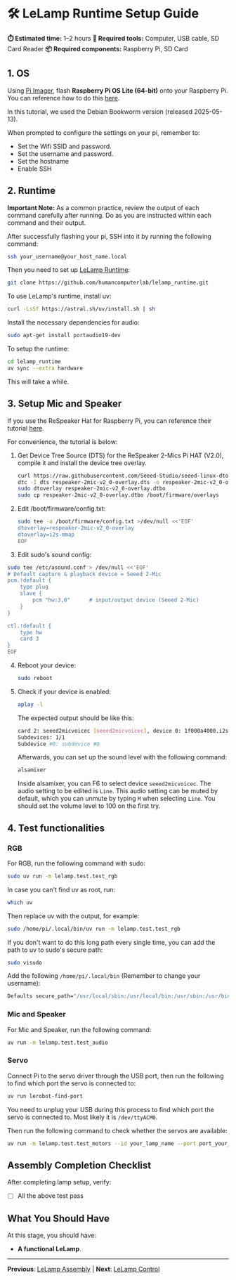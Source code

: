 # 🛠️ LeLamp Runtime Setup Guide

**⏱️ Estimated time:** 1–2 hours
**🔧 Required tools:** Computer, USB cable, SD Card Reader
**📦 Required components:** Raspberry Pi, SD Card

## 1. OS

Using [Pi Imager](https://www.raspberrypi.com/software/), flash **Raspberry Pi OS Lite (64-bit)** onto your Raspberry Pi. You can reference how to do this [here](https://www.raspberrypi.com/documentation/computers/getting-started.html).

In this tutorial, we used the Debian Bookworm version (released 2025-05-13).

When prompted to configure the settings on your pi, remember to:

- Set the Wifi SSID and password.
- Set the username and password.
- Set the hostname
- Enable SSH

## 2. Runtime

**Important Note:** As a common practice, review the output of each command carefully after running. Do as you are instructed within each command and their output.

After successfully flashing your pi, SSH into it by running the following command:

```bash
ssh your_username@your_host_name.local
```

Then you need to set up [LeLamp Runtime](https://github.com/humancomputerlab/lelamp_runtime):

```bash
git clone https://github.com/humancomputerlab/lelamp_runtime.git
```

To use LeLamp's runtime, install uv:

```bash
curl -LsSf https://astral.sh/uv/install.sh | sh
```

Install the necessary dependencies for audio:

```bash
sudo apt-get install portaudio19-dev
```

To setup the runtime:

```bash
cd lelamp_runtime
uv sync --extra hardware
```

This will take a while.

## 3. Setup Mic and Speaker

If you use the ReSpeaker Hat for Raspberry Pi, you can reference their tutorial [here](https://wiki.seeedstudio.com/respeaker_2_mics_pi_hat_raspberry_v2/).

For convenience, the tutorial is below:

1. Get Device Tree Source (DTS) for the ReSpeaker 2-Mics Pi HAT (V2.0), compile it and install the device tree overlay.

   ```bash
   curl https://raw.githubusercontent.com/Seeed-Studio/seeed-linux-dtoverlays/refs/heads/master/overlays/rpi/respeaker-2mic-v2_0-overlay.dts -o respeaker-2mic-v2_0-overlay.dts
   dtc -I dts respeaker-2mic-v2_0-overlay.dts -o respeaker-2mic-v2_0-overlay.dtbo
   sudo dtoverlay respeaker-2mic-v2_0-overlay.dtbo
   sudo cp respeaker-2mic-v2_0-overlay.dtbo /boot/firmware/overlays
   ```

2. Edit /boot/firmware/config.txt:

   ```bash
   sudo tee -a /boot/firmware/config.txt >/dev/null <<'EOF'
   dtoverlay=respeaker-2mic-v2_0-overlay
   dtoverlay=i2s-mmap
   EOF
   ```

3. Edit sudo's sound config:

```bash
sudo tee /etc/asound.conf > /dev/null <<'EOF'
# Default capture & playback device = Seeed 2-Mic
pcm.!default {
    type plug
    slave {
        pcm "hw:3,0"      # input/output device (Seeed 2-Mic)
    }
}

ctl.!default {
    type hw
    card 3
}
EOF
```

4. Reboot your device:

   ```bash
   sudo reboot
   ```

5. Check if your device is enabled:

   ```bash
   aplay -l
   ```

   The expected output should be like this:

   ```bash
   card 2: seeed2micvoicec [seeed2micvoicec], device 0: 1f000a4000.i2s-tlv320aic3x-hifi tlv320aic3x-hifi-0 [1f000a4000.i2s-tlv320aic3x-hifi tlv320aic3x-hifi-0]
   Subdevices: 1/1
   Subdevice #0: subdevice #0
   ```

   Afterwards, you can set up the sound level with the following command:

   ```bash
   alsamixer
   ```

   Inside alsamixer, you can F6 to select device `seeed2micvoicec`. The audio setting to be edited is `Line`. This audio setting can be muted by default, which you can unmute by typing `M` when selecting `Line`. You should set the volume level to 100 on the first try.

## 4. Test functionalities

### RGB

For RGB, run the following command with sudo:

```bash
sudo uv run -m lelamp.test.test_rgb
```

In case you can't find uv as root, run:

```bash
which uv
```

Then replace uv with the output, for example:

```bash
sudo /home/pi/.local/bin/uv run -m lelamp.test.test_rgb
```

If you don't want to do this long path every single time, you can add the path to uv to sudo's secure path:

```bash
sudo visudo
```

Add the following `/home/pi/.local/bin` (Remember to change your username):

```bash
Defaults secure_path="/usr/local/sbin:/usr/local/bin:/usr/sbin:/usr/bin:/sbin:/bin:/home/<your_user_name_here>/.local/bin"
```

### Mic and Speaker

For Mic and Speaker, run the following command:

```bash
uv run -m lelamp.test.test_audio
```

### Servo

Connect Pi to the servo driver through the USB port, then run the following to find which port the servo is connected to:

```bash
uv run lerobot-find-port
```

You need to unplug your USB during this process to find which port the servo is connected to. Most likely it is `/dev/ttyACM0`.

Then run the following command to check whether the servos are available:

```bash
uv run -m lelamp.test.test_motors --id your_lamp_name --port port_your_servo_driver_is_connected_to
```

## Assembly Completion Checklist

After completing lamp setup, verify:

- [ ] All the above test pass

## What You Should Have

At this stage, you should have:

- **A functional LeLamp**.

---

**Previous**: [LeLamp Assembly](./3.%20LeLamp%20Assembly.md) | **Next**: [LeLamp Control](./5.%20LeLamp%20Control.md)
